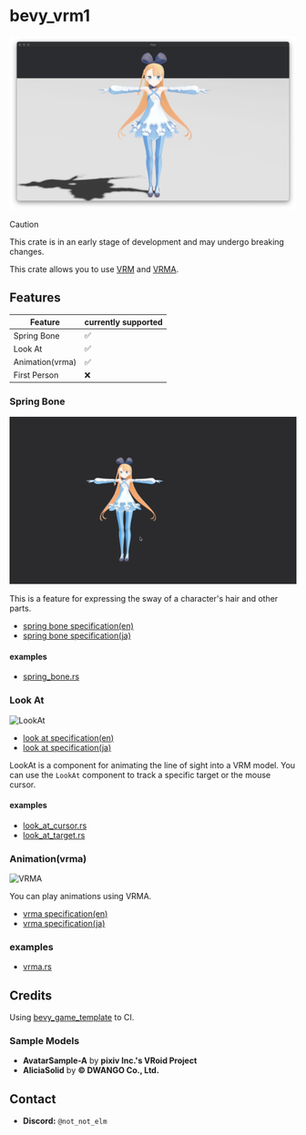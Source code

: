 # bevy_vrm1

![simple](./docs/simple.png)

> [!CAUTION]
> This crate is in an early stage of development and may undergo breaking changes.

This crate allows you to use [VRM](https://vrm.dev/en/vrm/vrm_about/) and [VRMA](https://vrm.dev/en/vrma/).

## Features

| Feature        | currently supported |
|----------------|---------------------|
| Spring Bone    | ✅                   |
| Look At        | ✅                   |
| Animation(vrma) | ✅                   |
| First Person   | ❌                   |

### Spring Bone

![SpringBone](./docs/spring_bone.gif)

This is a feature for expressing the sway of a character's hair and other parts.

- [spring bone specification(en)](https://github.com/vrm-c/vrm-specification/blob/master/specification/VRMC_springBone-1.0/README.md)
- [spring bone specification(ja)](https://github.com/vrm-c/vrm-specification/blob/master/specification/VRMC_springBone-1.0/README.ja.md)

#### examples
- [spring_bone.rs](./examples/spring_bone.rs)

### Look At

![LookAt](./docs/look_at.gif)

- [look at specification(en)](https://github.com/vrm-c/vrm-specification/blob/master/specification/VRMC_vrm-1.0/lookAt.md)
- [look at specification(ja)](https://github.com/vrm-c/vrm-specification/blob/master/specification/VRMC_vrm-1.0/lookAt.ja.md)

LookAt is a component for animating the line of sight into a VRM model.
You can use the `LookAt` component to track a specific target or the mouse cursor.

#### examples
- [look_at_cursor.rs](./examples/look_at_cursor.rs)
- [look_at_target.rs](./examples/look_at_target.rs)

### Animation(vrma)

![VRMA](./docs/vrma.gif)

You can play animations using VRMA.

- [vrma specification(en)](https://github.com/vrm-c/vrm-specification/blob/master/specification/VRMC_vrm_animation-1.0/README.md)
- [vrma specification(ja)](https://github.com/vrm-c/vrm-specification/blob/master/specification/VRMC_vrm_animation-1.0/README.ja.md)

### examples
- [vrma.rs](./examples/vrma.rs)

## Credits

Using [bevy_game_template](https://github.com/NiklasEi/bevy_game_template) to CI.

### Sample Models

- **AvatarSample-A** by **pixiv Inc.'s VRoid Project**
- **AliciaSolid** by **© DWANGO Co., Ltd.**

## Contact

- **Discord:** `@not_not_elm`